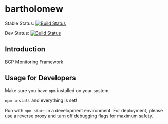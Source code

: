 # bartholomew

Stable Status: [![Build Status](https://travis-ci.org/kevinleeone/bartholomew.svg?branch=master)](https://travis-ci.org/kevinleeone/bartholomew)

Dev Status: [![Build Status](https://travis-ci.org/kevinleeone/bartholomew.svg?branch=dev)](https://travis-ci.org/kevinleeone/bartholomew)

## Introduction

BGP Monitoring Framework

## Usage for Developers

Make sure you have `npm` installed on your system.

`npm install` and everything is set!

Run with `npm start` in a development environment. For deployment, please use a reverse proxy and turn off debugging flags for maximum safety.


